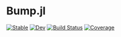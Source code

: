 # Bump.jl

[![Stable](https://img.shields.io/badge/docs-stable-blue.svg)](https://NittanyLion.github.io/Bump.jl/stable)
[![Dev](https://img.shields.io/badge/docs-dev-blue.svg)](https://NittanyLion.github.io/Bump.jl/dev)
[![Build Status](https://github.com/NittanyLion/Bump.jl/workflows/CI/badge.svg)](https://github.com/NittanyLion/Bump.jl/actions)
[![Coverage](https://codecov.io/gh/NittanyLion/Bump.jl/branch/master/graph/badge.svg)](https://codecov.io/gh/NittanyLion/Bump.jl)
